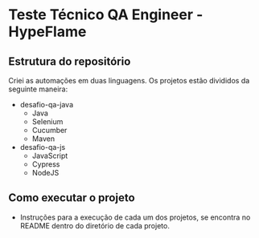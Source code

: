 # Teste Técnico QA Engineer - HypeFlame

## Estrutura do repositório

Criei as automações em duas linguagens. Os projetos estão divididos da seguinte maneira:

- desafio-qa-java
    - Java
    - Selenium
    - Cucumber
    - Maven
- desafio-qa-js
    - JavaScript
    - Cypress
    - NodeJS

## Como executar o projeto

- Instruções para a execução de cada um dos projetos, se encontra no README dentro do diretório de cada projeto.

